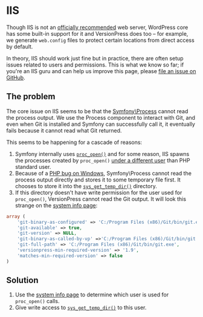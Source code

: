 # IIS

Though IIS is not an [officially recommended](https://wordpress.org/about/requirements/) web server, WordPress core has some built-in support for it and VersionPress does too – for example, we generate `web.config` files to protect certain locations from direct access by default.

In theory, IIS should work just fine but in practice, there are often setup issues related to users and permissions. This is what we know so far; if you're an IIS guru and can help us improve this page, please [file an issue on GitHub](https://github.com/versionpress/docs/issues).


## The problem

The core issue on IIS seems to be that the [Symfony\Process](http://symfony.com/doc/current/components/process.html) cannot read the process output. We use the Process component to interact with Git, and even when Git is installed and Symfony can successfully call it, it eventually fails because it cannot read what Git returned.

This seems to be happening for a cascade of reasons:

1. Symfony internally uses [`proc_open()`](http://php.net/manual/en/function.proc-open.php) and for some reason, IIS spawns the processes created by `proc_open()` [under a different user](http://stackoverflow.com/q/33481246/21728) than PHP standard user.
2. Because of a [PHP bug on Windows](https://github.com/symfony/process/blob/319794f611bd8bdefbac72beb3f05e847f8ebc92/Pipes/WindowsPipes.php#L90), Symfony\Process cannot read the process output directly and stores it to some temporary file first. It chooses to store it into the [`sys_get_temp_dir()`](http://php.net/manual/en/function.sys-get-temp-dir.php) directory.
3. If this directory doesn't have write permission for the user used for `proc_open()`, VersionPress cannot read the Git output. It will look this strange on the [system info page](./system-info-page.md):
``` php
array (
	'git-binary-as-configured' => 'C:/Program Files (x86)/Git/bin/git.exe',
	'git-available' => true,
	'git-version' => NULL,
	'git-binary-as-called-by-vp' =>'C:/Program Files (x86)/Git/bin/git.exe',
	'git-full-path' => 'C:/Program Files (x86)/Git/bin/git.exe',
	'versionpress-min-required-version' => '1.9',
	'matches-min-required-version' => false
)
```
## Solution

1. Use the [system info page](./system-info-page.md) to determine which user is used for `proc_open()` calls.
2. Give write access to [`sys_get_temp_dir()`](http://php.net/manual/en/function.sys-get-temp-dir.php) to this user.
